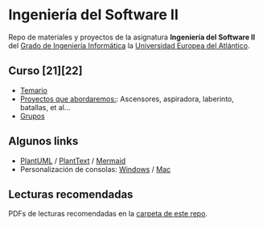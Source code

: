 # Ingeniería del Software II
Repo de materiales y proyectos de la asignatura **Ingeniería del Software II** del [Grado de Ingeniería Informática](https://www.uneatlantico.es/escuela-politecnica-superior/estudios-grado-oficial-en-ingenieria-informatica) la [Universidad Europea del Atlántico](https://www.uneatlantico.es). 

## Curso [21][22]
* [Temario](docs/temario.md)
* [Proyectos que abordaremos:](docs/proyectos.md): Ascensores, aspiradora, laberinto, batallas, et al...
* [Grupos](docs/grupos.md)

## Algunos links
* [PlantUML](http://www.plantuml.com) / [PlantText](http://www.planttext.com) / [Mermaid](https://github.com/mermaid-js/mermaid)
* Personalización de consolas: [Windows](https://www.hanselman.com/blog/my-ultimate-powershell-prompt-with-oh-my-posh-and-the-windows-terminal) / [Mac](https://ohmyposh.dev/docs/macos)
## Lecturas recomendadas
PDFs de lecturas recomendadas en la [carpeta de este repo](./lecturas/).
